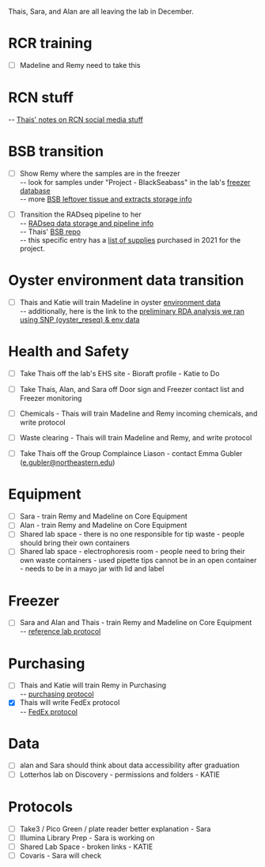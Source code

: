 Thais, Sara, and Alan are all leaving the lab in December.

# RCR training
- [ ] Madeline and Remy need to take this  

# RCN stuff
  -- [Thais' notes on RCN social media stuff](https://github.com/DrK-Lo/lotterhoslabprotocols/tree/gh-pages/notebook/RCN_reference_docs)

# BSB transition
- [ ] Show Remy where the samples are in the freezer  
  -- look for samples under "Project - BlackSeabass" in the lab's [freezer database](https://docs.google.com/spreadsheets/d/12TA0x9hPe6B8G34A2ID93ebjxdaGcEiMHAAajCyuQqo/edit#gid=0)  
  -- more [BSB leftover tissue and extracts storage info](https://github.com/thais-neu/BlackSeaBass_project/blob/master/lab_notebook/20201120_DNAextracts_freezerlocation.md)
- [ ] Transition the RADseq pipeline to her  
  -- [RADseq data storage and pipeline info](https://github.com/thais-neu/BlackSeaBass_project/tree/master/BSB_ddRAD)  
  -- Thais' [BSB repo](https://github.com/thais-neu/BlackSeaBass_project)  
  -- this specific entry has a [list of supplies](https://github.com/thais-neu/BlackSeaBass_project/blob/master/genome_notebook/20210804_fishingtrip.md) purchased in 2021 for the project.


# Oyster environment data transition
- [ ] Thais and Katie will train Madeline in oyster [environment data](https://github.com/DrK-Lo/EasternOysterEnvData/)  
  -- additionally, here is the link to the [preliminary RDA analysis we ran using SNP (oyster_reseq) & env data](https://github.com/ModelValidationProgram/OysterAFClinesFullGenome)

# Health and Safety
- [ ] Take Thais off the lab's EHS site - Bioraft profile - Katie to Do
- [ ] Take Thais, Alan, and Sara off Door sign and Freezer contact list and Freezer monitoring
- [ ] Chemicals - Thais will train Madeline and Remy incoming chemicals, and write protocol
- [ ] Waste clearing - Thais will train Madeline and Remy, and write protocol
- [ ] Take Thais off the Group Complaince Liason - contact Emma Gubler (e.gubler@northeastern.edu)


# Equipment
- [ ] Sara - train Remy and Madeline on Core Equipment
- [ ] Alan - train Remy and Madeline on Core Equipment
- [ ] Shared lab space - there is no one responsible for tip waste - people should bring their own containers
- [ ] Shared lab space - electrophoresis room - people need to bring their own waste containers - used pipette tips cannot be in an open container - needs to be in a mayo jar with lid and label

# Freezer
- [ ] Sara and Alan and Thais - train Remy and Madeline on Core Equipment  
    -- [reference lab protocol](https://drk-lo.github.io/lotterhoslabprotocols/general_freezer/)

# Purchasing
- [ ] Thais and Katie will train Remy in Purchasing  
    -- [purchasing protocol](https://github.com/DrK-Lo/lotterhoslabprotocols/blob/gh-pages/notebook/purchasing.md)
- [x] Thais will write FedEx protocol   
    -- [FedEx protocol](https://github.com/DrK-Lo/lotterhoslabprotocols/blob/gh-pages/notebook/fedex_ship.md)

# Data
- [ ]  alan and Sara should think about data accessibility after graduation
- [ ]  Lotterhos lab on Discovery - permissions and folders - KATIE

# Protocols
- [ ] Take3 / Pico Green / plate reader better explanation - Sara
- [ ] Illumina Library Prep - Sara is working on
- [ ] Shared Lab Space - broken links - KATIE
- [ ] Covaris - Sara will check 

